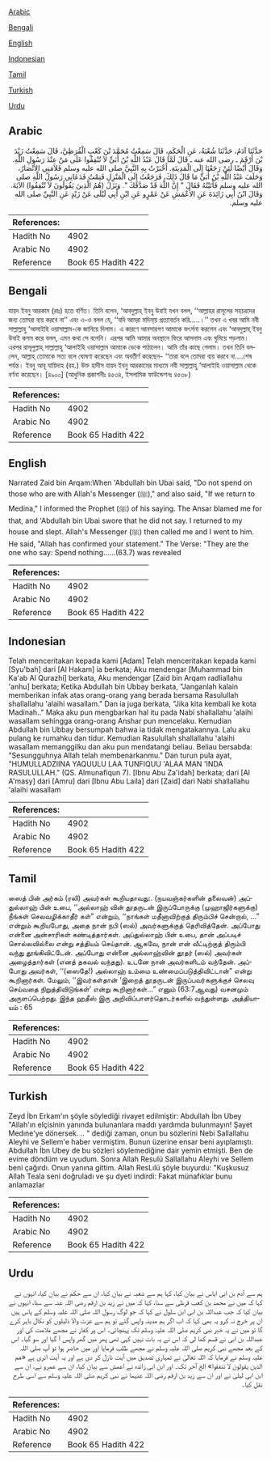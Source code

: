 [Arabic](#arabic)

[Bengali](#bengali)

[English](#english)

[Indonesian](#indonesian)

[Tamil](#tamil)

[Turkish](#turkish)

[Urdu](#urdu)

## Arabic


<div dir="rtl" lang="ar" style={{fontSize:'larger',backgroundColor:'#f8f9fa',padding:20}}>
حَدَّثَنَا آدَمُ، حَدَّثَنَا شُعْبَةُ، عَنِ الْحَكَمِ، قَالَ سَمِعْتُ مُحَمَّدَ بْنَ كَعْبٍ الْقُرَظِيَّ، قَالَ سَمِعْتُ زَيْدَ بْنَ أَرْقَمَ ـ رضى الله عنه ـ قَالَ لَمَّا قَالَ عَبْدُ اللَّهِ بْنُ أُبَىٍّ لاَ تُنْفِقُوا عَلَى مَنْ عِنْدَ رَسُولِ اللَّهِ‏.‏ وَقَالَ أَيْضًا لَئِنْ رَجَعْنَا إِلَى الْمَدِينَةِ‏.‏ أَخْبَرْتُ بِهِ النَّبِيَّ صلى الله عليه وسلم فَلاَمَنِي الأَنْصَارُ، وَحَلَفَ عَبْدُ اللَّهِ بْنُ أُبَىٍّ مَا قَالَ ذَلِكَ، فَرَجَعْتُ إِلَى الْمَنْزِلِ فَنِمْتُ فَدَعَانِي رَسُولُ اللَّهِ صلى الله عليه وسلم فَأَتَيْتُهُ فَقَالَ ‏"‏ إِنَّ اللَّهَ قَدْ صَدَّقَكَ ‏"‏‏.‏ وَنَزَلَ ‏(‏هُمُ الَّذِينَ يَقُولُونَ لاَ تُنْفِقُوا‏)‏ الآيَةَ‏.‏ وَقَالَ ابْنُ أَبِي زَائِدَةَ عَنِ الأَعْمَشِ عَنْ عَمْرٍو عَنِ ابْنِ أَبِي لَيْلَى عَنْ زَيْدٍ عَنِ النَّبِيِّ صلى الله عليه وسلم‏.‏
</div>
<div style={{backgroundColor:'#f8f9fa',padding:20, marginBottom: 10}}><table> <thead> <tr> <th>References:</th> <th></th> </tr> </thead> <tbody><tr><td>Hadith No</td><td>4902</td></tr><tr><td>Arabic No</td><td>4902</td></tr><tr><td>Reference</td><td>Book 65 Hadith 422</td></tr></tbody></table></div>

## Bengali


<div dir="ltr" lang="bn" style={{fontSize:'larger',backgroundColor:'#f8f9fa',padding:20}}>
যায়দ ইবনু আরকাম (রাঃ) হতে বর্ণিত। তিনি বলেন, ‘আবদুল্লাহ্ ইবনু উবাই যখন বলল, ‘‘আল্লাহর রাসূলের সহচরদের জন্য তোমরা ব্যয় করবে না’’ এবং এ-ও বলল যে, ‘‘যদি আমরা মদিনা্য় প্রত্যাবর্তন করি.....।’’ তখন এ খবর আমি নবী সাল্লাল্লাহু ‘আলাইহি ওয়াসাল্লাম-কে জানিয়ে দিলাম। এ কারণে আনসারগণ আমাকে ভৎর্সনা করলেন এবং ‘আবদুল্লাহ্ ইবনু উবাই কসম করে বলল, এমন কথা সে বলেনি। এরপর আমি আমার অবস্থানে ফিরে আসলাম এবং ঘুমিয়ে পড়লাম। এরপর রাসূলুল্লাহ্ সাল্লাল্লাহু ‘আলাইহি ওয়াসাল্লাম আমাকে ডেকে পাঠালেন। আমি তাঁর কাছে গেলাম। তখন তিনি বললেন, আল্লাহ্ তোমাকে সত্য বলে ঘোষণা করেছেন এবং অবতীর্ণ করেছেন- ‘‘তারা বলে তোমরা ব্যয় করবে না....শেষ পর্যন্ত। ইবনু আবূ যায়িদাহ (রহ.) উক্ত হাদীস যায়দ ইবনু আরকামের মাধ্যমে নবী সাল্লাল্লাহু ‘আলাইহি ওয়াসাল্লাম থেকে বর্ণনা করেছেন। [৪৯০০] (আধুনিক প্রকাশনীঃ ৪৫৩৪, ইসলামিক ফাউন্ডেশনঃ ৪৫৩৮)
</div>
<div style={{backgroundColor:'#f8f9fa',padding:20, marginBottom: 10}}><table> <thead> <tr> <th>References:</th> <th></th> </tr> </thead> <tbody><tr><td>Hadith No</td><td>4902</td></tr><tr><td>Arabic No</td><td>4902</td></tr><tr><td>Reference</td><td>Book 65 Hadith 422</td></tr></tbody></table></div>

## English


<div dir="ltr" lang="en" style={{fontSize:'larger',backgroundColor:'#f8f9fa',padding:20}}>
Narrated Zaid bin Arqam:When 'Abdullah bin Ubai said, "Do not spend on those who are with Allah's Messenger (ﷺ)," and also said, "If we return to Medina," I informed the Prophet (ﷺ) of his saying. The Ansar blamed me for that, and 'Abdullah bin Ubai swore that he did not say. I returned to my house and slept. Allah's Messenger (ﷺ) then called me and I went to him. He said, "Allah has confirmed your statement." The Verse: "They are the one who say: Spend nothing......(63.7) was revealed
</div>
<div style={{backgroundColor:'#f8f9fa',padding:20, marginBottom: 10}}><table> <thead> <tr> <th>References:</th> <th></th> </tr> </thead> <tbody><tr><td>Hadith No</td><td>4902</td></tr><tr><td>Arabic No</td><td>4902</td></tr><tr><td>Reference</td><td>Book 65 Hadith 422</td></tr></tbody></table></div>

## Indonesian


<div dir="ltr" lang="id" style={{fontSize:'larger',backgroundColor:'#f8f9fa',padding:20}}>
Telah menceritakan kepada kami [Adam] Telah menceritakan kepada kami [Syu'bah] dari [Al Hakam] ia berkata; Aku mendengar [Muhammad bin Ka'ab Al Qurazhi] berkata, Aku mendengar [Zaid bin Arqam radliallahu 'anhu] berkata; Ketika Abdullah bin Ubbay berkata, "Janganlah kalain memberikan infak atas orang-orang yang berada bersama Rasulullah shallallahu 'alaihi wasallam." Dan ia juga berkata, "Jika kita kembali ke kota Madinah.." Maka aku pun mengbarkan hal itu pada Nabi shallallahu 'alaihi wasallam sehingga orang-orang Anshar pun mencelaku. Kemudian Abdullah bin Ubbay bersumpah bahwa ia tidak mengatakannya. Lalu aku pulang ke rumahku dan tidur. Kemudian Rasulullah shallallahu 'alaihi wasallam memanggilku dan aku pun mendatangi beliau. Beliau bersabda: "Sesungguhnya Allah telah membenarkanmu." Dan turun pula ayat, "HUMULLADZIINA YAQUULU LAA TUNFIQUU 'ALAA MAN 'INDA RASULULLAH." (QS. Almunafiqun 7). [Ibnu Abu Za'idah] berkata; dari [Al A'masy] dari [Amru] dari [Ibnu Abu Laila] dari [Zaid] dari Nabi shallallahu 'alaihi wasallam
</div>
<div style={{backgroundColor:'#f8f9fa',padding:20, marginBottom: 10}}><table> <thead> <tr> <th>References:</th> <th></th> </tr> </thead> <tbody><tr><td>Hadith No</td><td>4902</td></tr><tr><td>Arabic No</td><td>4902</td></tr><tr><td>Reference</td><td>Book 65 Hadith 422</td></tr></tbody></table></div>

## Tamil


<div dir="ltr" lang="ta" style={{fontSize:'larger',backgroundColor:'#f8f9fa',padding:20}}>
ஸைத் பின் அர்கம் (ரலி) அவர்கள் கூறியதாவது:. (நயவஞ்கர்களின் தலைவன்) அப்துல்லாஹ் பின் உபை, ‘‘அல்லாஹ் வின் தூதருடன் இருப்போருக்கு (முஹாஜிர்களுக்கு) நீங்கள் செலவழிக்காதீர் கள்” என்றும், ‘‘நாங்கள் மதீனாவிற்குத் திரும்பிச் சென்றால், ...” என்றும் கூறியபோது, அதை நான் நபி (ஸல்) அவர்களுக்குத் தெரிவித்தேன். அப்போது என்னை அன்சாரிகள் கண்டித்தார்கள். அப்துல்லாஹ் பின் உபை, தான் அப்படிச் சொல்லவில்லை என்று சத்தியம் செய்தான். ஆகவே, நான் என் வீட்டிற்குத் திரும்பி வந்து தூங்கிவிட்டேன். அப்போது என்னை அல்லாஹ்வின் தூதர் (ஸல்) அவர்கள் அழைத்தார்கள் (எனத் தகவல் வந்தது). உடனே நான் அவர்களிடம் வந்தேன். அப்போது அவர்கள், ‘‘(ஸைதே!) அல்லாஹ் உம்மை உண்மைப்படுத்திவிட்டான்” என்று கூறினார்கள். மேலும், ‘‘இவர்கள்தான் ‘இறைத் தூதருடன் இருப்பவர்களுக்குச் செலவு செய்வதை நிறுத்திவிடுங்கள்’ என்று கூறினார்கள்...” எனும் (63:7ஆவது) வசனமும் அருளப்பெற்றது. இந்த ஹதீஸ் இரு அறிவிப்பாளர்தொடர்களில் வந்துள்ளது. அத்தியாயம் : 65
</div>
<div style={{backgroundColor:'#f8f9fa',padding:20, marginBottom: 10}}><table> <thead> <tr> <th>References:</th> <th></th> </tr> </thead> <tbody><tr><td>Hadith No</td><td>4902</td></tr><tr><td>Arabic No</td><td>4902</td></tr><tr><td>Reference</td><td>Book 65 Hadith 422</td></tr></tbody></table></div>

## Turkish


<div dir="ltr" lang="tr" style={{fontSize:'larger',backgroundColor:'#f8f9fa',padding:20}}>
Zeyd İbn Erkam'ın şöyle söylediği rivayet edilmiştir: Abdullah İbn Ubey "Allah'ın elçisinin yanında bulunanlara maddı yardımda bulunmayın! Şayet Medıne'ye dönersek. .. " dediği zaman, onun bu sözlerini Nebi Sallallahu Aleyhi ve Sellem'e haber vermiştim. Bunun üzerine ensar beni ayıplamıştı. Abdullah İbn Ubey de bu sözleri söylemediğine dair yemin etmişti. Ben de evime döndüm ve uyudum. Sonra Allah Resulü Sallallahu Aleyhi ve Sellem beni çağırdı. Onun yanına gittim. Allah ResLılü şöyle buyurdu: "Kuşkusuz Allah Teala seni doğruladı ve şu dyeti indirdi: Fakat münafıklar bunu anlamazlar
</div>
<div style={{backgroundColor:'#f8f9fa',padding:20, marginBottom: 10}}><table> <thead> <tr> <th>References:</th> <th></th> </tr> </thead> <tbody><tr><td>Hadith No</td><td>4902</td></tr><tr><td>Arabic No</td><td>4902</td></tr><tr><td>Reference</td><td>Book 65 Hadith 422</td></tr></tbody></table></div>

## Urdu


<div dir="rtl" lang="ur" style={{fontSize:'larger',backgroundColor:'#f8f9fa',padding:20}}>
ہم سے آدم بن ابی ایاس نے بیان کیا، کہا ہم سے شعبہ نے بیان کیا، ان سے حکم نے بیان کیا، انہوں نے کہا کہ میں نے محمد بن کعب قرظی سے سنا، کہا کہ میں نے زید بن ارقم رضی اللہ عنہ سے سنا، انہوں نے بیان کیا کہ جب عبداللہ بن ابی ابن سلول نے کہا کہ جو لوگ رسول اللہ صلی اللہ علیہ وسلم کے پاس ہیں ان پر خرچ نہ کرو یہ بھی کہا کہ اب اگر ہم مدینہ واپس گئے تو ہم سے عزت والا ذلیلوں کو نکال باہر کرے گا تو میں نے یہ خبر نبی کریم صلی اللہ علیہ وسلم تک پہنچائی۔ اس پر کفار نے مجھے ملامت کی اور عبداللہ بن ابی نے قسم کھا لی کہ اس نے یہ بات نہیں کہی تھی پھر میں گھر واپس آ گیا اور سو گیا۔ اس کے بعد مجھے نبی کریم صلی اللہ علیہ وسلم نے مجھے طلب فرمایا اور میں حاضر ہوا تو آپ صلی اللہ علیہ وسلم نے فرمایا کہ اللہ تعالیٰ نے تمہاری تصدیق میں آیت نازل کر دی ہے اور یہ آیت اتری ہے «هم الذين يقولون لا تنفقوا‏» الخ آخر تک۔ اور ابن ابی زائدہ نے اعمش سے بیان کیا، ان سے عمرو نے، ان سے ابن ابی لیلیٰ نے اور ان سے زید بن ارقم رضی اللہ عنہما نے نبی کریم صلی اللہ علیہ وسلم سے اسی طرح نقل کیا۔
</div>
<div style={{backgroundColor:'#f8f9fa',padding:20, marginBottom: 10}}><table> <thead> <tr> <th>References:</th> <th></th> </tr> </thead> <tbody><tr><td>Hadith No</td><td>4902</td></tr><tr><td>Arabic No</td><td>4902</td></tr><tr><td>Reference</td><td>Book 65 Hadith 422</td></tr></tbody></table></div>